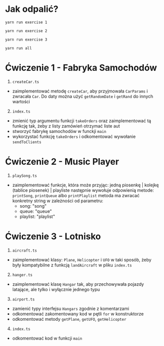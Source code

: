 # Jak odpalić?

```
yarn run exercise 1

yarn run exercise 2

yarn run exercise 3

yarn run all
```

# Ćwiczenie 1 - Fabryka Samochodów

1. `createCar.ts`
  * zaimplementować metodę `createCar`, aby przyjmowała `CarParams` i zwracała `Car`. Do daty można użyć `getRandomDate` i `getRand` do innych wartości
2. `index.ts`
  * zmienić typ argumentu funkcji `takeOrders` oraz zaimplementować tą funkcję tak, żeby z listy zamówień otrzymać liste aut
  * stworzyć fabrykę samochodów w funckji `main`
  * wykorzystać funkcję `takeOrders` i odkomentować wywołanie `sendToClients`

# Ćwiczenie 2 - Music Player

1. `playSong.ts`
  * zaimplementować funkcje, która może przyjąc: jedną piosenkę | kolejkę (tablice piosenek) | playliste 
  następnie wywołuje odpowienią metode: `printSong`, `printQueue` albo `printPlaylist`
  metoda ma zwracać konkretny string w zależności od parametru:
    - song: "song"
    - queue: "queue"
    - playlist: "playlist"

# Ćwiczenie 3 - Lotnisko

1. `aircraft.ts`
  * zaimplementować klasy: `Plane`, `Helicopter` i `UFO` w taki sposób, żeby były kompatybilne z funkcją `landAircraft` w pliku `index.ts`
2. `hanger.ts`
  * zaimplementować klasę `Hangar` tak, aby przechowywała pojazdy latające, ale tylko i wyłącznie jednego typu
3. `airport.ts`
  * zamienić typy interfejsu `Hangars` zgodnie z komentarzami
  * odkomentować zakomentowany kod w pętli `for` w konstruktorze
  * odkomentować metody `getPlane`, `getUFO`, `getHelicopter`
4. `index.ts`
  * odkomentować kod w funkcji `main`
